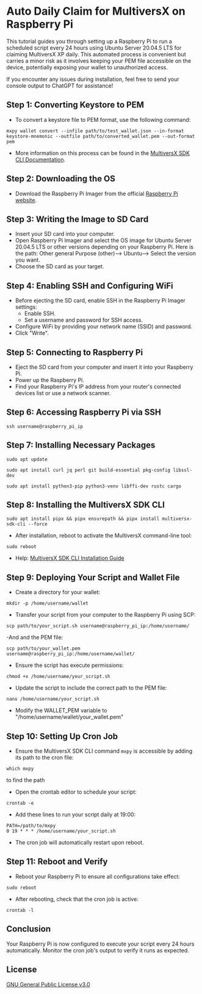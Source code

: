 # Auto Daily Claim for MultiversX on Raspberry Pi

This tutorial guides you through setting up a Raspberry Pi to run a scheduled script every 24 hours using Ubuntu Server 20.04.5 LTS for claiming MultiversX XP daily. This automated process is convenient but carries a minor risk as it involves keeping your PEM file accessible on the device, potentially exposing your wallet to unauthorized access.

If you encounter any issues during installation, feel free to send your console output to ChatGPT for assistance!

## Step 1: Converting Keystore to PEM
- To convert a keystore file to PEM format, use the following command:
```
mxpy wallet convert --infile path/to/test_wallet.json --in-format keystore-mnemonic --outfile path/to/converted_wallet.pem --out-format pem
```
  - More information on this process can be found in the [MultiversX SDK CLI Documentation](https://docs.multiversx.com/sdk-and-tools/sdk-py/mxpy-cli/).

## Step 2: Downloading the OS
- Download the Raspberry Pi Imager from the official [Raspberry Pi website](https://www.raspberrypi.com/software/).

## Step 3: Writing the Image to SD Card
- Insert your SD card into your computer.
- Open Raspberry Pi Imager and select the OS image for Ubuntu Server 20.04.5 LTS or other versions depending on your Raspberry Pi. Here is the path:
Other general Purpose (other)--> Ubuntu--> Select the version you want.
- Choose the SD card as your target.

## Step 4: Enabling SSH and Configuring WiFi
- Before ejecting the SD card, enable SSH in the Raspberry Pi Imager settings:
  - Enable SSH.
  - Set a username and password for SSH access.
- Configure WiFi by providing your network name (SSID) and password.
- Click "Write".

## Step 5: Connecting to Raspberry Pi
- Eject the SD card from your computer and insert it into your Raspberry Pi.
- Power up the Raspberry Pi.
- Find your Raspberry Pi's IP address from your router's connected devices list or use a network scanner.

## Step 6: Accessing Raspberry Pi via SSH
```
ssh username@raspberry_pi_ip
```

## Step 7: Installing Necessary Packages
```
sudo apt update
```
```
sudo apt install curl jq perl git build-essential pkg-config libssl-dev
```
```
sudo apt install python3-pip python3-venv libffi-dev rustc cargo
```

## Step 8: Installing the MultiversX SDK CLI
```
sudo apt install pipx && pipx ensurepath && pipx install multiversx-sdk-cli --force
```
- After installation, reboot to activate the MultiversX command-line tool:
```
sudo reboot
```
  - Help: [MultiversX SDK CLI Installation Guide](https://docs.multiversx.com/sdk-and-tools/sdk-py/installing-mxpy/)

## Step 9: Deploying Your Script and Wallet File
- Create a directory for your wallet:
```
mkdir -p /home/username/wallet
```
- Transfer your script from your computer to the Raspberry Pi using SCP:
```
scp path/to/your_script.sh username@raspberry_pi_ip:/home/username/
```
-And and the PEM file:
```
scp path/to/your_wallet.pem username@raspberry_pi_ip:/home/username/wallet/
```
- Ensure the script has execute permissions:
```
chmod +x /home/username/your_script.sh
```
- Update the script to include the correct path to the PEM file:
```
nano /home/username/your_script.sh
```
  - Modify the WALLET_PEM variable to "/home/username/wallet/your_wallet.pem"

## Step 10: Setting Up Cron Job
- Ensure the MultiversX SDK CLI command `mxpy` is accessible by adding its path to the cron file:
```
which mxpy
```
to find the path
  - Open the crontab editor to schedule your script:
```
crontab -e
```
  - Add these lines to run your script daily at 19:00:
```
PATH=/path/to/mxpy
0 19 * * * /home/username/your_script.sh
```
- The cron job will automatically restart upon reboot.

## Step 11: Reboot and Verify
- Reboot your Raspberry Pi to ensure all configurations take effect:
```
sudo reboot
```
- After rebooting, check that the cron job is active:
```
crontab -l
```

## Conclusion
Your Raspberry Pi is now configured to execute your script every 24 hours automatically. Monitor the cron job's output to verify it runs as expected.

## License

[GNU General Public License v3.0]([https://choosealicense.com/licenses/mit/](https://github.com/PaulWCZ/Auto-Daily-Claim-on-MultiversX/blob/main/LICENSE))


